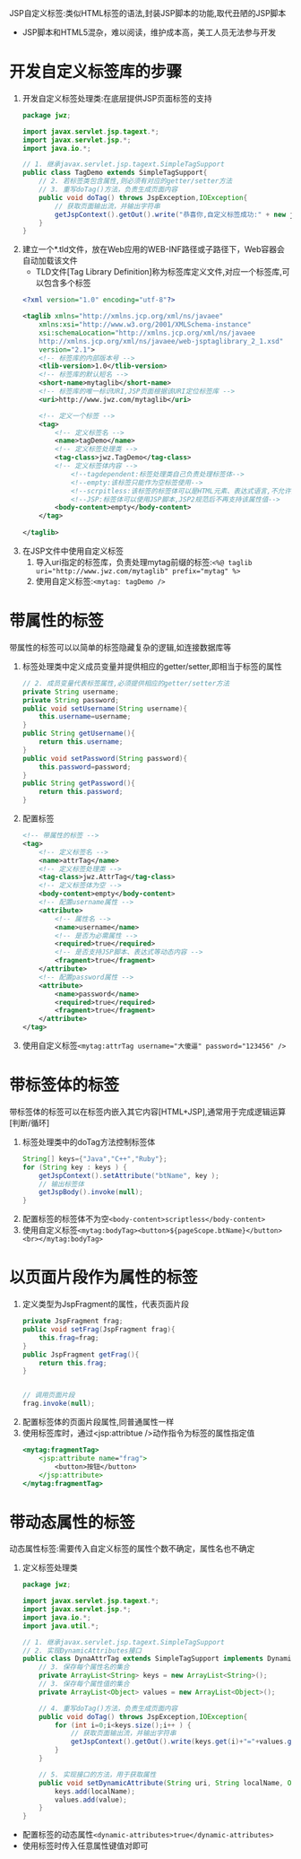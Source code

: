 JSP自定义标签:类似HTML标签的语法,封装JSP脚本的功能,取代丑陋的JSP脚本
- JSP脚本和HTML5混杂，难以阅读，维护成本高，美工人员无法参与开发

# 开发自定义标签库的步骤
1. 开发自定义标签处理类:在底层提供JSP页面标签的支持
    ```java
    package jwz;

    import javax.servlet.jsp.tagext.*;
    import javax.servlet.jsp.*;
    import java.io.*;
    
    // 1. 继承javax.servlet.jsp.tagext.SimpleTagSupport
    public class TagDemo extends SimpleTagSupport{
        // 2. 若标签类包含属性,则必须有对应的getter/setter方法
        // 3. 重写doTag()方法，负责生成页面内容
        public void doTag() throws JspException,IOException{
            // 获取页面输出流，并输出字符串
            getJspContext().getOut().write("恭喜你,自定义标签成功:" + new java.util.Date());
        }
    }
    ```
2. 建立一个*.tld文件，放在Web应用的WEB-INF路径或子路径下，Web容器会自动加载该文件
    - TLD文件[Tag Library Definition]称为标签库定义文件,对应一个标签库,可以包含多个标签
    ```xml
    <?xml version="1.0" encoding="utf-8"?>

    <taglib xmlns="http://xmlns.jcp.org/xml/ns/javaee"
        xmlns:xsi="http://www.w3.org/2001/XMLSchema-instance"
        xsi:schemaLocation="http://xmlns.jcp.org/xml/ns/javaee 
        http://xmlns.jcp.org/xml/ns/javaee/web-jsptaglibrary_2_1.xsd"
        version="2.1">
        <!-- 标签库的内部版本号 -->
        <tlib-version>1.0</tlib-version>
        <!-- 标签库的默认短名 -->
        <short-name>mytaglib</short-name>
        <!-- 标签库的唯一标识URI,JSP页面根据该URI定位标签库 -->
        <uri>http://www.jwz.com/mytaglib</uri>
    
        <!-- 定义一个标签 -->
        <tag>
            <!-- 定义标签名 -->
            <name>tagDemo</name>
            <!-- 定义标签处理类 -->
            <tag-class>jwz.TagDemo</tag-class>
            <!-- 定义标签体内容 -->
                <!--tagdependent:标签处理类自己负责处理标签体-->
                <!--empty:该标签只能作为空标签使用-->
                <!--scrpitless:该标签的标签体可以是HTML元素、表达式语言,不允许出现JSP脚本-->
                <!--JSP:标签体可以使用JSP脚本,JSP2规范后不再支持该属性值-->
            <body-content>empty</body-content>
        </tag>
        
    </taglib>
    ```
3. 在JSP文件中使用自定义标签
    1. 导入uri指定的标签库，负责处理mytag前缀的标签:`<%@ taglib uri="http://www.jwz.com/mytaglib" prefix="mytag" %>`
    2. 使用自定义标签:`<mytag: tagDemo />`

# 带属性的标签
带属性的标签可以以简单的标签隐藏复杂的逻辑,如连接数据库等
1. 标签处理类中定义成员变量并提供相应的getter/setter,即相当于标签的属性
    ```java
    // 2. 成员变量代表标签属性,必须提供相应的getter/setter方法
    private String username;
    private String password;
    public void setUsername(String username){
        this.username=username;
    }
    public String getUsername(){
        return this.username;
    }
    public void setPassword(String password){
        this.password=password;
    }
    public String getPassword(){
        return this.password;
    }
    ```
2. 配置标签
    ```xml
    <!-- 带属性的标签 -->
    <tag>
        <!-- 定义标签名 -->
        <name>attrTag</name>
        <!-- 定义标签处理类 -->
        <tag-class>jwz.AttrTag</tag-class>
        <!-- 定义标签体为空 -->
        <body-content>empty</body-content>
        <!-- 配置username属性 -->
        <attribute>
            <!-- 属性名 -->
            <name>username</name>
            <!-- 是否为必需属性 -->
            <required>true</required>
            <!-- 是否支持JSP脚本、表达式等动态内容 -->
            <fragment>true</fragment>
        </attribute>
        <!-- 配置password属性 -->
        <attribute>
            <name>password</name>
            <required>true</required>
            <fragment>true</fragment>
        </attribute>
    </tag>
    ```
3. 使用自定义标签`<mytag:attrTag username="大傻逼" password="123456" />`

# 带标签体的标签
带标签体的标签可以在标签内嵌入其它内容[HTML+JSP],通常用于完成逻辑运算[判断/循环]
1. 标签处理类中的doTag方法控制标签体
    ```java
    String[] keys={"Java","C++","Ruby"};
    for (String key : keys ) {
        getJspContext().setAttribute("btName", key );
        // 输出标签体
        getJspBody().invoke(null);
    }
    ```
2. 配置标签的标签体不为空`<body-content>scriptless</body-content>`
3. 使用自定义标签`<mytag:bodyTag><button>${pageScope.btName}</button><br></mytag:bodyTag>`

# 以页面片段作为属性的标签
1. 定义类型为JspFragment的属性，代表页面片段
    ```java
    private JspFragment frag;
    public void setFrag(JspFragment frag){
        this.frag=frag;
    }
    public JspFragment getFrag(){
        return this.frag;
    }
    
    
    // 调用页面片段
    frag.invoke(null);
    ```
2. 配置标签体的页面片段属性,同普通属性一样
2. 使用标签库时，通过<jsp:attribtue />动作指令为标签的属性指定值
    ```jsp
    <mytag:fragmentTag>
        <jsp:attribute name="frag">
            <button>按钮</button>
        </jsp:attribute>
    </mytag:fragmentTag>
    ```

# 带动态属性的标签
动态属性标签:需要传入自定义标签的属性个数不确定，属性名也不确定
1. 定义标签处理类
    ```java
    package jwz;

    import javax.servlet.jsp.tagext.*;
    import javax.servlet.jsp.*;
    import java.io.*;
    import java.util.*;
    
    // 1. 继承javax.servlet.jsp.tagext.SimpleTagSupport
    // 2. 实现DynamicAttributes接口
    public class DynaAttrTag extends SimpleTagSupport implements DynamicAttributes{
        // 3. 保存每个属性名的集合
        private ArrayList<String> keys = new ArrayList<String>();
        // 3. 保存每个属性值的集合
        private ArrayList<Object> values = new ArrayList<Object>();
    
        // 4. 重写doTag()方法，负责生成页面内容
        public void doTag() throws JspException,IOException{
            for (int i=0;i<keys.size();i++ ) {
                // 获取页面输出流，并输出字符串
                getJspContext().getOut().write(keys.get(i)+"="+values.get(i));
            }
        }
    
        // 5. 实现接口的方法，用于获取属性
        public void setDynamicAttribute(String uri, String localName, Object value )throws JspException{
            keys.add(localName);
            values.add(value);
        }
    }
    ```
- 配置标签的动态属性`<dynamic-attributes>true</dynamic-attributes>`
- 使用标签时传入任意属性键值对即可
